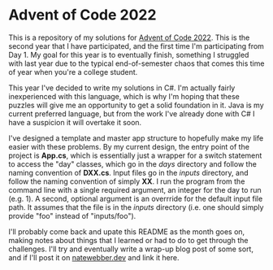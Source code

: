 # Advent of Code 2022
This is a repository of my solutions for [Advent of Code 2022](adventofcode.com). This is the second year that I have participated, and the first time I'm participating from Day 1. My goal for this year is to eventually finish, something I struggled with last year due to the typical end-of-semester chaos that comes this time of year when you're a college student.

This year I've decided to write my solutions in C#. I'm actually fairly inexperienced with this language, which is why I'm hoping that these puzzles will give me an opportunity to get a solid foundation in it. Java is my current preferred language, but from the work I've already done with C# I have a suspicion it will overtake it soon.

I've designed a template and master app structure to hopefully make my life easier with these problems. By my current design, the entry point of the project is **App.cs**, which is essentially just a wrapper for a switch statement to access the "day" classes, which go in the *days* directory and follow the naming convention of **DXX.cs**. Input files go in the *inputs* directory, and follow the naming convention of simply **XX**. I run the program from the command line with a single required argument, an integer for the day to run (e.g. 1). A second, optional argument is an overrride for the default input file path. It assumes that the file is in the *inputs* directory (i.e. one should simply provide "foo" instead of "inputs/foo").

I'll probably come back and upate this README as the month goes on, making notes about things that I learned or had to do to get through the challenges. I'll try and eventually write a wrap-up blog post of some sort, and if I'll post it on [natewebber.dev]() and link it here.